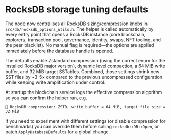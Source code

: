 # RocksDB storage tuning defaults

The node now centralises all RocksDB sizing/compression knobs in
`src/db/rocksdb_options_utils.h`.  The helper is called automatically by every
entry point that opens a RocksDB instance (core blockchain, explorers,
transaction pool, governance, identity, swaps, NFT tooling, and the peer
blacklist).  No manual flag is required—the options are applied immediately
before the database handle is opened.

The defaults enable Zstandard compression (using the correct enum for the
installed RocksDB major version), dynamic level compaction, a 64&nbsp;MiB write
buffer, and 32&nbsp;MiB target SSTables.  Combined, those settings shrink new SST
files by ~3-5× compared to the previous uncompressed configuration while
keeping write amplification under control.

At startup the blockchain service logs the effective compression algorithm so
you can confirm the helper ran, e.g.

```
🧱 RocksDB compression: ZSTD, write buffer = 64 MiB, target file size = 32 MiB
```

If you need to experiment with different settings (or disable compression for
benchmarks) you can override them before calling `rocksdb::DB::Open`, or patch
`ApplyDatabaseDefaults` for a global change.
